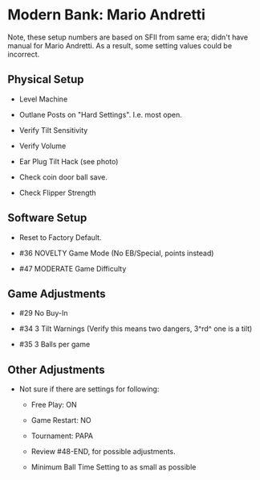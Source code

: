 # Modern Bank: Mario Andretti

Note, these setup numbers are based on SFII from same era; didn't have manual for Mario Andretti. As a result, some setting values could be incorrect.

## Physical Setup

-   Level Machine

-   Outlane Posts on "Hard Settings". I.e. most open.

-   Verify Tilt Sensitivity

-   Verify Volume

-   Ear Plug Tilt Hack (see photo)

-   Check coin door ball save.

-   Check Flipper Strength

## Software Setup

-   Reset to Factory Default.

-   #36 NOVELTY Game Mode (No EB/Special, points instead)

-   #47 MODERATE Game Difficulty

## Game Adjustments

-   #29 No Buy-In

-   #34 3 Tilt Warnings (Verify this means two dangers, 3^rd^ one is a tilt)

-   #35 3 Balls per game

## Other Adjustments

-   Not sure if there are settings for following:

    -   Free Play: ON

    -   Game Restart: NO

    -   Tournament: PAPA

    -   Review #48-END, for possible adjustments.

    -   Minimum Ball Time Setting to as small as possible

## 
